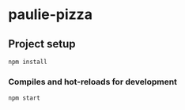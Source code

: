 # paulie-pizza

## Project setup
```
npm install
```

### Compiles and hot-reloads for development
```
npm start
```